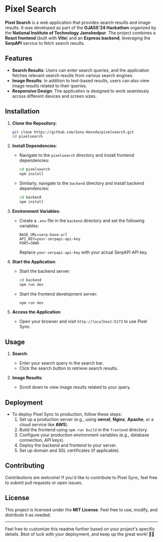 # Pixel Search

**Pixel Search** is a web application that provides search results and image results. It was developed as part of the **OJASS'24 Hackathon** organized by the **National Institute of Technology Jamshedpur**. The project combines a **React frontend** (built with **Vite**) and an **Express backend**, leveraging the **SerpAPI** service to fetch search results.

## Features

- **Search Results**: Users can enter search queries, and the application fetches relevant search results from various search engines.
- **Image Results**: In addition to text-based results, users can also view image results related to their queries.
- **Responsive Design**: The application is designed to work seamlessly across different devices and screen sizes.

## Installation

1. **Clone the Repository**:
   ```bash
   git clone https://github.com/Sonu-Hansda/pixelsearch.git
   cd pixelsearch
   ```

2. **Install Dependencies**:
   - Navigate to the `pixelsearch` directory and install frontend dependencies:
     ```bash
     cd pixelsearch
     npm install
     ```
   - Similarly, navigate to the `backend` directory and install backend dependencies:
     ```bash
     cd backend
     npm install
     ```

3. **Environment Variables**:
   - Create a `.env` file in the `backend` directory and set the following variables:
     ```
     BASE_URL=serp-base-url
     API_KEY=your-serpapi-api-key
     PORT=3000
     ```
     Replace `your-serpapi-api-key` with your actual SerpAPI API key.

4. **Start the Application**:
   - Start the backend server:
     ```bash
     cd backend
     npm run dev
     ```
   - Start the frontend development server:
     ```bash
     npm run dev
     ```

5. **Access the Application**:
   - Open your browser and visit `http://localhost:5173` to use Pixel Sync.

## Usage

1. **Search**:
   - Enter your search query in the search bar.
   - Click the search button to retrieve search results.

2. **Image Results**:
   - Scroll down to view image results related to your query.

## Deployment

- To deploy Pixel Sync to production, follow these steps:
  1. Set up a production server (e.g., using **vercel**, **Nginx**, **Apache**, or a cloud service like **AWS**).
  2. Build the frontend using `npm run build` in the `frontend` directory.
  3. Configure your production environment variables (e.g., database connection, API keys).
  4. Deploy the backend and frontend to your server.
  5. Set up domain and SSL certificates (if applicable).

## Contributing

Contributions are welcome! If you'd like to contribute to Pixel Sync, feel free to submit pull requests or open issues.

## License

This project is licensed under the **MIT License**. Feel free to use, modify, and distribute it as needed.

---

Feel free to customize this readme further based on your project's specific details. Best of luck with your deployment, and keep up the great work! 🚀👏

